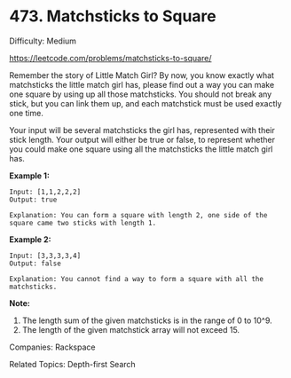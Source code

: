 # 473. Matchsticks to Square

Difficulty: Medium

https://leetcode.com/problems/matchsticks-to-square/

Remember the story of Little Match Girl? By now, you know exactly what matchsticks the little match girl has, please find out a way you can make one square by using up all those matchsticks. You should not break any stick, but you can link them up, and each matchstick must be used exactly one time.

Your input will be several matchsticks the girl has, represented with their stick length. Your output will either be true or false, to represent whether you could make one square using all the matchsticks the little match girl has.

**Example 1:**
```
Input: [1,1,2,2,2]
Output: true

Explanation: You can form a square with length 2, one side of the square came two sticks with length 1.
```
**Example 2:**
```
Input: [3,3,3,3,4]
Output: false

Explanation: You cannot find a way to form a square with all the matchsticks.
```
**Note:**
1. The length sum of the given matchsticks is in the range of 0 to 10^9.
2. The length of the given matchstick array will not exceed 15.

Companies: Rackspace

Related Topics: Depth-first Search
